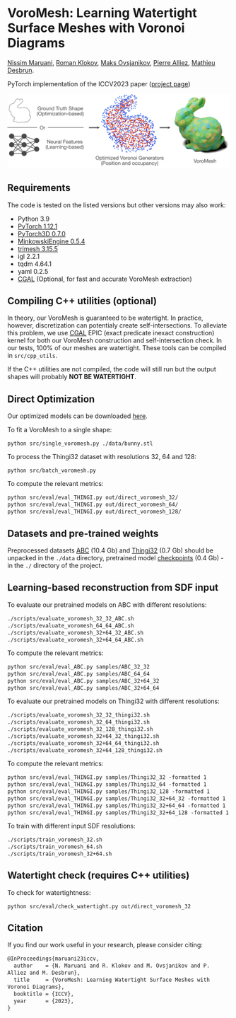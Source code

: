 # VoroMesh: Learning Watertight Surface Meshes with Voronoi Diagrams
[Nissim Maruani](https://nissmar.github.io), [Roman Klokov](https://scholar.google.ru/citations?user=LzkFOcoAAAAJ&hl=ru), [Maks Ovsjanikov](https://www.lix.polytechnique.fr/~maks/), [Pierre Alliez](https://team.inria.fr/titane/pierre-alliez/), [Mathieu Desbrun](https://pages.saclay.inria.fr/mathieu.desbrun/).


PyTorch implementation of the ICCV2023 paper ([project page](https://nissmar.github.io/voromesh.github.io/))



<img src='banner.png' />

## Requirements

The code is tested on the listed versions but other versions may also work:

- Python 3.9
- [PyTorch 1.12.1](https://pytorch.org/get-started/locally/)
- [PyTorch3D 0.7.0](https://github.com/facebookresearch/pytorch3d/blob/main/INSTALL.md)
- [MinkowskiEngine 0.5.4](https://github.com/NVIDIA/MinkowskiEngine#anaconda)
- [trimesh 3.15.5](https://trimsh.org/install.html)
- igl 2.2.1
- tqdm 4.64.1
- yaml 0.2.5
- [CGAL](https://www.cgal.org) (Optional, for fast and accurate VoroMesh extraction)

## Compiling C++ utilities (optional)

In theory, our VoroMesh is guaranteed to be watertight. In practice, however, discretization can potentialy create self-intersections. To alleviate this problem, we use [CGAL](https://www.cgal.org) EPIC (exact predicate inexact construction) kernel for both our VoroMesh construction and self-intersection check. In our tests, 100% of our meshes are watertight. These tools can be compiled in `src/cpp_utils`.  

If the C++ utilities are not compiled, the code will still run but the output shapes will probably **NOT BE WATERTIGHT**.

## Direct Optimization

Our optimized models can be downloaded [here](https://drive.google.com/file/d/1XbiEPSMEwGFW4zxkvoXf9Vz78cSzoPny/view?usp=drive_link).

To fit a VoroMesh to a single shape:

```
python src/single_voromesh.py ./data/bunny.stl
```

To process the Thingi32 dataset with resolutions 32, 64 and 128:

```
python src/batch_voromesh.py
```

To compute the relevant metrics:

```
python src/eval/eval_THINGI.py out/direct_voromesh_32/
python src/eval/eval_THINGI.py out/direct_voromesh_64/
python src/eval/eval_THINGI.py out/direct_voromesh_128/
```


## Datasets and pre-trained weights

Preprocessed datasets [ABC](https://drive.google.com/file/d/1YwF-iUfvKTRaR1ZNyQ_TX2IIN597LeGK/view?usp=drive_link) (10.4 Gb) and [Thingi32](https://drive.google.com/file/d/1V77k18e8yQpyzvmBIhtpZIXNfPpi6Zmg/view?usp=drive_link) (0.7 Gb) should be unpacked in the `./data` directory, pretrained model [checkpoints](https://drive.google.com/file/d/1Rw06bM-t88azkwoq6NtTVtJ4h7TVpdLs/view?usp=drive_link) (0.4 Gb) - in the `./` directory of the project.



## Learning-based reconstruction from SDF input


To evaluate our pretrained models on ABC with different resolutions:
```
./scripts/evaluate_voromesh_32_32_ABC.sh
./scripts/evaluate_voromesh_64_64_ABC.sh
./scripts/evaluate_voromesh_32+64_32_ABC.sh
./scripts/evaluate_voromesh_32+64_64_ABC.sh
```

To compute the relevant metrics:
```
python src/eval/eval_ABC.py samples/ABC_32_32
python src/eval/eval_ABC.py samples/ABC_64_64
python src/eval/eval_ABC.py samples/ABC_32+64_32
python src/eval/eval_ABC.py samples/ABC_32+64_64
```

To evaluate our pretrained models on Thingi32 with different resolutions:
```
./scripts/evaluate_voromesh_32_32_thingi32.sh
./scripts/evaluate_voromesh_32_64_thingi32.sh
./scripts/evaluate_voromesh_32_128_thingi32.sh
./scripts/evaluate_voromesh_32+64_32_thingi32.sh
./scripts/evaluate_voromesh_32+64_64_thingi32.sh
./scripts/evaluate_voromesh_32+64_128_thingi32.sh
```


To compute the relevant metrics:
```
python src/eval/eval_THINGI.py samples/Thingi32_32 -formatted 1
python src/eval/eval_THINGI.py samples/Thingi32_64 -formatted 1
python src/eval/eval_THINGI.py samples/Thingi32_128 -formatted 1
python src/eval/eval_THINGI.py samples/Thingi32_32+64_32 -formatted 1
python src/eval/eval_THINGI.py samples/Thingi32_32+64_64 -formatted 1
python src/eval/eval_THINGI.py samples/Thingi32_32+64_128 -formatted 1
```

 To train with different input SDF resolutions:
 ```
./scripts/train_voromesh_32.sh
./scripts/train_voromesh_64.sh
./scripts/train_voromesh_32+64.sh
```
## Watertight check (requires C++ utilities)

To check for watertightness:

```
python src/eval/check_watertight.py out/direct_voromesh_32
```


## Citation
If you find our work useful in your research, please consider citing:

	@InProceedings{maruani23iccv,
	  author    = {N. Maruani and R. Klokov and M. Ovsjanikov and P. Alliez and M. Desbrun},
	  title     = {VoroMesh: Learning Watertight Surface Meshes with Voronoi Diagrams},
	  booktitle = {ICCV},
	  year      = {2023},
	}